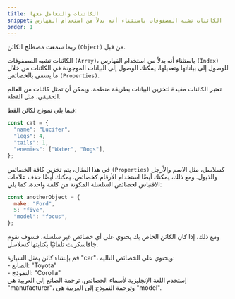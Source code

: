 ```yaml
---
title: الكائنات والتعامل معها
snippet: الكائنات تشبه المصفوفات باستثناء أنه بدلاً من استخدام الفهارس
order: 1
---
```


ربما سمعت مصطلح الكائن `(Object)` من قبل.

الكائنات تشبه المصفوفات `(Array)`، باستثناء أنه بدلاً من استخدام الفهارس
`(Index)` للوصول إلى بياناتها وتعديلها، يمكنك الوصول إلى البيانات الموجودة في
الكائنات من خلال ما يسمى بالخصائص `(Properties)`.

تعتبر الكائنات مفيدة لتخزين البيانات بطريقة منظمة، ويمكن أن تمثل كائنات من
العالم الحقيقي، مثل القطة.

فيما يلي نموذج لكائن القط:

```js
const cat = {
  "name": "Lucifer",
  "legs": 4,
  "tails": 1,
  "enemies": ["Water", "Dogs"],
};
```

في هذا المثال، يتم تخزين كافة الخصائص `(Properties)` كسلاسل، مثل الاسم والأرجل
والذيول. ومع ذلك، يمكنك أيضًا استخدام الأرقام كخصائص. يمكنك أيضًا حذف علامات
الاقتباس لخصائص السلسلة المكونة من كلمة واحدة، كما يلي:

```js
const anotherObject = {
  make: "Ford",
  5: "five",
  "model": "focus",
};
```

ومع ذلك، إذا كان الكائن الخاص بك يحتوي على أي خصائص غير سلسلة، فسوف تقوم
جافاسكربت تلقائيًا بكتابتها كسلاسل.

<div class="quiz">
قم بإنشاء كائن يمثل السيارة "car"، ويحتوي على الخصائص التالية:<br>
- الصانع: "Toyota"<br>
- النموذج: "Corolla"<br>
إستخدم اللغة الإنجليزية لأسماء الخصائص. ترجمة الصانع إلى العربية هي "manufacturer"، وترجمة النموذج إلى العربية هي "model".
</div>
